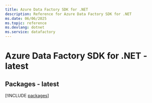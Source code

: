 ```yaml
---
title: Azure Data Factory SDK for .NET
description: Reference for Azure Data Factory SDK for .NET
ms.date: 06/06/2025
ms.topic: reference
ms.devlang: dotnet
ms.service: datafactory
---
```

# Azure Data Factory SDK for .NET - latest
## Packages - latest
[!INCLUDE [packages](data-factory-index.md)]